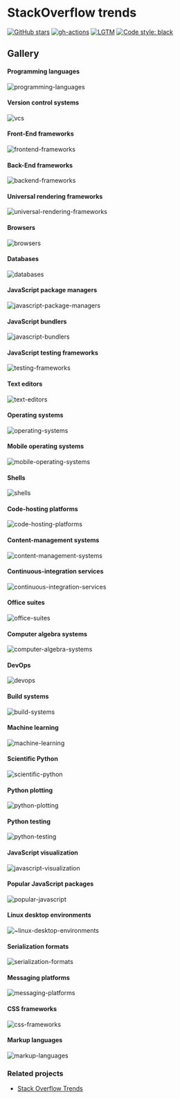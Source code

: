 # StackOverflow trends

[![GitHub stars](https://img.shields.io/github/stars/nschloe/so-trends.svg?style=flat-square&logo=github&label=Stars&logoColor=white)](https://github.com/nschloe/so-trends)
[![gh-actions](https://img.shields.io/github/workflow/status/nschloe/so-trends/ci?style=flat-square)](https://github.com/nschloe/so-trends/actions?query=workflow%3Aci)
[![LGTM](https://img.shields.io/lgtm/grade/python/github/nschloe/so-trends.svg?style=flat-square)](https://lgtm.com/projects/g/nschloe/so-trends)
[![Code style: black](https://img.shields.io/badge/code%20style-black-000000.svg?style=flat-square)](https://github.com/psf/black)

## Gallery

#### Programming languages

![programming-languages](https://nschloe.github.io/so-trends/programming-languages.svg)

#### Version control systems

![vcs](https://nschloe.github.io/so-trends/vcs.svg)

#### Front-End frameworks

![frontend-frameworks](https://nschloe.github.io/so-trends/frontend-frameworks.svg)

#### Back-End frameworks

![backend-frameworks](https://nschloe.github.io/so-trends/backend-frameworks.svg)

#### Universal rendering frameworks

![universal-rendering-frameworks](https://nschloe.github.io/so-trends/universal-rendering-frameworks.svg)

#### Browsers

![browsers](https://nschloe.github.io/so-trends/browsers.svg)

#### Databases

![databases](https://nschloe.github.io/so-trends/databases.svg)

#### JavaScript package managers

![javascript-package-managers](https://nschloe.github.io/so-trends/javascript-package-managers.svg)

#### JavaScript bundlers

![javascript-bundlers](https://nschloe.github.io/so-trends/javascript-bundlers.svg)

#### JavaScript testing frameworks

![testing-frameworks](https://nschloe.github.io/so-trends/javascript-testing-frameworks.svg)

#### Text editors

![text-editors](https://nschloe.github.io/so-trends/text-editors.svg)

#### Operating systems

![operating-systems](https://nschloe.github.io/so-trends/operating-systems.svg)

#### Mobile operating systems

![mobile-operating-systems](https://nschloe.github.io/so-trends/mobile-operating-systems.svg)

#### Shells

![shells](https://nschloe.github.io/so-trends/shells.svg)

#### Code-hosting platforms

![code-hosting-platforms](https://nschloe.github.io/so-trends/code-hosting-platforms.svg)

#### Content-management systems

![content-management-systems](https://nschloe.github.io/so-trends/content-management-systems.svg)

#### Continuous-integration services

![continuous-integration-services](https://nschloe.github.io/so-trends/continuous-integration-services.svg)

#### Office suites

![office-suites](https://nschloe.github.io/so-trends/office-suites.svg)

#### Computer algebra systems

![computer-algebra-systems](https://nschloe.github.io/so-trends/computer-algebra-systems.svg)

#### DevOps

![devops](https://nschloe.github.io/so-trends/devops.svg)

#### Build systems

![build-systems](https://nschloe.github.io/so-trends/build-systems.svg)

#### Machine learning

![machine-learning](https://nschloe.github.io/so-trends/machine-learning.svg)

#### Scientific Python

![scientific-python](https://nschloe.github.io/so-trends/scientific-python.svg)

#### Python plotting

![python-plotting](https://nschloe.github.io/so-trends/python-plotting.svg)

#### Python testing

![python-testing](https://nschloe.github.io/so-trends/python-testing.svg)

#### JavaScript visualization

![javascript-visualization](https://nschloe.github.io/so-trends/javascript-visualization.svg)

#### Popular JavaScript packages

![popular-javascript](https://nschloe.github.io/so-trends/popular-javascript.svg)

#### Linux desktop environments

![~linux-desktop-environments](https://nschloe.github.io/so-trends/linux-desktop-environments.svg)

#### Serialization formats

![serialization-formats](https://nschloe.github.io/so-trends/serialization-formats.svg)

#### Messaging platforms

![messaging-platforms](https://nschloe.github.io/so-trends/messaging-platforms.svg)

#### CSS frameworks

![css-frameworks](https://nschloe.github.io/so-trends/css-frameworks.svg)

#### Markup languages

![markup-languages](https://nschloe.github.io/so-trends/markup-languages.svg)

### Related projects

- [Stack Overflow Trends](https://insights.stackoverflow.com/trends)
